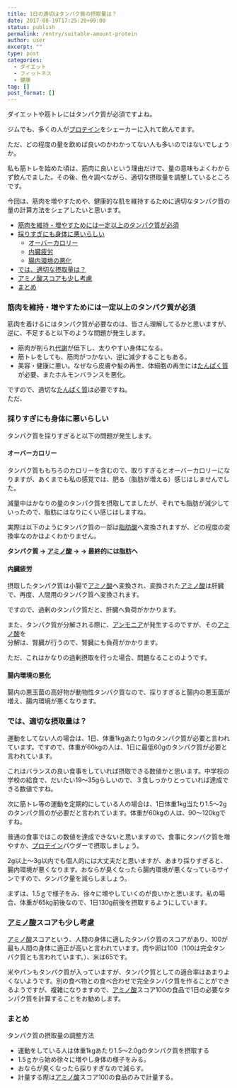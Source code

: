 ```yaml
---
title: 1日の適切はタンパク質の摂取量は？
date: 2017-08-19T17:25:20+09:00
status: publish
permalink: /entry/suitable-amount-protein
author: user
excerpt: ""
type: post
categories:
  - ダイエット
  - フィットネス
  - 健康
tag: []
post_format: []
---
```


ダイエットや筋トレにはタンパク質が必須ですよね。

ジムでも、多くの人が[プロテイン](http://d.hatena.ne.jp/keyword/%A5%D7%A5%ED%A5%C6%A5%A4%A5%F3)をシェーカーに入れて飲んでます。

ただ、どの程度の量を飲めば良いのかわかってない人も多いのではないでしょうか。

私も筋トレを始めた頃は、筋肉に良いという理由だけで、量の意味もよくわからず飲んでました。その後、色々調べながら、適切な摂取量を調整しているところです。

今回は、筋肉を増やすためや、健康的な肌を維持するために適切なタンパク質の量の計算方法をシェアしたいと思います。

- [筋肉を維持・増やすためには一定以上のタンパク質が必須](#%E7%AD%8B%E8%82%89%E3%82%92%E7%B6%AD%E6%8C%81%E5%A2%97%E3%82%84%E3%81%99%E3%81%9F%E3%82%81%E3%81%AB%E3%81%AF%E4%B8%80%E5%AE%9A%E4%BB%A5%E4%B8%8A%E3%81%AE%E3%82%BF%E3%83%B3%E3%83%91%E3%82%AF%E8%B3%AA%E3%81%8C%E5%BF%85%E9%A0%88)
- [採りすぎにも身体に悪いらしい](#%E6%8E%A1%E3%82%8A%E3%81%99%E3%81%8E%E3%81%AB%E3%82%82%E8%BA%AB%E4%BD%93%E3%81%AB%E6%82%AA%E3%81%84%E3%82%89%E3%81%97%E3%81%84)
  - [オーバーカロリー](#%E3%82%AA%E3%83%BC%E3%83%90%E3%83%BC%E3%82%AB%E3%83%AD%E3%83%AA%E3%83%BC)
  - [内臓疲労](#%E5%86%85%E8%87%93%E7%96%B2%E5%8A%B4)
  - [腸内環境の悪化](#%E8%85%B8%E5%86%85%E7%92%B0%E5%A2%83%E3%81%AE%E6%82%AA%E5%8C%96)
- [では、適切な摂取量は？](#%E3%81%A7%E3%81%AF%E9%81%A9%E5%88%87%E3%81%AA%E6%91%82%E5%8F%96%E9%87%8F%E3%81%AF)
- [アミノ酸スコアも少し考慮](#%E3%82%A2%E3%83%9F%E3%83%8E%E9%85%B8%E3%82%B9%E3%82%B3%E3%82%A2%E3%82%82%E5%B0%91%E3%81%97%E8%80%83%E6%85%AE)
- [まとめ](#%E3%81%BE%E3%81%A8%E3%82%81)

### 筋肉を維持・増やすためには一定以上のタンパク質が必須

筋肉を着けるにはタンパク質が必要なのは、皆さん理解してるかと思いますが、逆に、不足すると以下のような問題が発生します。

- 筋肉が削られ[代謝](http://d.hatena.ne.jp/keyword/%C2%E5%BC%D5)が低下し、太りやすい身体になる。
- 筋トレをしても、筋肉がつかない、逆に減少することもある。
- 美容・健康に悪い。なぜなら皮膚や髪の再生、体細胞の再生には[たんぱく質](http://d.hatena.ne.jp/keyword/%A4%BF%A4%F3%A4%D1%A4%AF%BC%C1)が必要、またホルモンバランスを悪化。

ですので、適切な[たんぱく質](http://d.hatena.ne.jp/keyword/%A4%BF%A4%F3%A4%D1%A4%AF%BC%C1)は必要ですね。  
ただ、

### 採りすぎにも身体に悪いらしい

タンパク質を採りすぎると以下の問題が発生します。

#### オーバーカロリー

タンパク質ももちろのカロリーを含むので、取りすぎるとオーバーカロリーになりますが、あくまでも私の感覚では、肥る（脂肪が増える）感じはしませんでした。

減量中はかなりの量のタンパク質を摂取してましたが、それでも脂肪が減少していったので、脂肪にはなりにくい感じはしますね。

実際は以下のようにタンパク質の一部は[脂肪酸](http://d.hatena.ne.jp/keyword/%BB%E9%CB%C3%BB%C0)へ変換されますが、どの程度の変換率なのかはよくわかりません。

**タンパク質 → [アミノ酸](http://d.hatena.ne.jp/keyword/%A5%A2%A5%DF%A5%CE%BB%C0) → → 最終的には脂肪へ**

#### 内臓疲労

摂取したタンパク質は小腸で[アミノ酸](http://d.hatena.ne.jp/keyword/%A5%A2%A5%DF%A5%CE%BB%C0)へ変換され、変換された[アミノ酸](http://d.hatena.ne.jp/keyword/%A5%A2%A5%DF%A5%CE%BB%C0)は肝臓で、再度、人間用のタンパク質へ変換されます。

ですので、過剰のタンパク質だと、肝臓へ負荷がかかります。

また、タンパク質が分解される際に、[アンモニア](http://d.hatena.ne.jp/keyword/%A5%A2%A5%F3%A5%E2%A5%CB%A5%A2)が発生するのですが、その[アミノ酸](http://d.hatena.ne.jp/keyword/%A5%A2%A5%DF%A5%CE%BB%C0)を  
分解は、腎臓が行うので、腎臓にも負荷がかかります。

ただ、これはかなりの過剰摂取を行った場合、問題なることのようです。

#### 腸内環境の悪化

腸内の悪玉菌の高好物が動物性タンパク質なので、採りすぎると腸内の悪玉菌が増え、腸内環境が悪くなります。

### では、適切な摂取量は？

運動をしてない人の場合は、1日、体重1kgあたり1gのタンパク質が必要と言われています。ですので、体重が60kgの人は、1日に最低60gのタンパク質が必要と言われています。

これはバランスの良い食事をしていれば摂取できる数値かと思います。中学校の学校の給食で、だいたい19～35gらしいので、３食しっかりとっていれば達成できる数値ですね。

次に筋トレ等の運動を定期的にしている人の場合は、1日体重1kg当たり1.5～2gのタンパク質のが必要だと言われています。体重が60kgの人は、90～120kgですね。

普通の食事ではこの数値を達成できないと思いますので、食事にタンパク質を増やすか、[プロテイン](http://d.hatena.ne.jp/keyword/%A5%D7%A5%ED%A5%C6%A5%A4%A5%F3)パウダーで摂取しましょう。

2g以上～3g以内でも個人的には大丈夫だと思いますが、あまり採りすぎると、腸内環境が悪くなります。おならが臭くなったら腸内環境が悪くなっているサインですので、タンパク量を減らしましょう。

まずは、1.5ｇで様子をみ、徐々に増やしていくのが良いかと思います。私の場合、体重が65kg前後なので、1日130g前後を摂取するようにしています。

### [アミノ酸](http://d.hatena.ne.jp/keyword/%A5%A2%A5%DF%A5%CE%BB%C0)スコアも少し考慮

[アミノ酸](http://d.hatena.ne.jp/keyword/%A5%A2%A5%DF%A5%CE%BB%C0)スコアという、人間の身体に適したタンパク質のスコアがあり、100が最も人間の身体に適正が高いと言われています。肉や卵は100（100は完全タンパク質とも言われています。）、米は65です。

米やパンもタンパク質が入っていますが、タンパク質としての適合率はあまりよくないようです。別の食べ物との食べ合わせで完全タンパク質を作ることができるようですが、複雑になりますので、[アミノ酸](http://d.hatena.ne.jp/keyword/%A5%A2%A5%DF%A5%CE%BB%C0)スコア100の食品で1日の必要なタンパク質を計算することをお勧めします。

### まとめ

タンパク質の摂取量の調整方法

- 運動をしている人は体重1kgあたり1.5～2.0gのタンパク質を摂取する
- 1.5ｇから始め徐々に増やし身体の様子をみる。
- おならが臭くなったら採りすぎなので減らす。
- 計量する際は[アミノ酸](http://d.hatena.ne.jp/keyword/%A5%A2%A5%DF%A5%CE%BB%C0)スコア100の食品のみで計量する。
